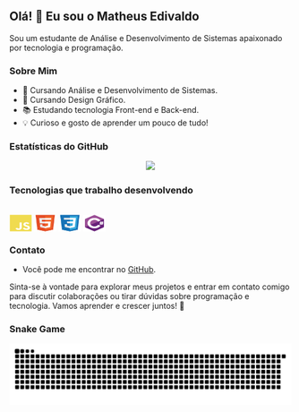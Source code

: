 ## Olá! 👋 Eu sou o Matheus Edivaldo

Sou um estudante de Análise e Desenvolvimento de Sistemas apaixonado por tecnologia e programação.

### Sobre Mim
- 📘 Cursando Análise e Desenvolvimento de Sistemas.
- 📘 Cursando Design Gráfico.
- 📚 Estudando tecnologia Front-end e Back-end.
- 💡 Curioso e gosto de aprender um pouco de tudo!

### Estatísticas do GitHub
<div align="center">
  <a href="https://github.com/matheusedivaldo">
    <img height="180em" src="https://github-readme-stats.vercel.app/api?username=matheusedivaldo&show_icons=true&theme=dark&include_all_commits=true&count_private=true"/>
  </a>
</div>

### Tecnologias que trabalho desenvolvendo
<div style="display: inline_block"><br>
  <img align="center" alt="JavaScript" height="30" width="40" src="https://raw.githubusercontent.com/devicons/devicon/master/icons/javascript/javascript-plain.svg">
  <img align="center" alt="HTML5" height="30" width="40" src="https://raw.githubusercontent.com/devicons/devicon/master/icons/html5/html5-original.svg">
  <img align="center" alt="CSS3" height="30" width="40" src="https://raw.githubusercontent.com/devicons/devicon/master/icons/css3/css3-original.svg">
  <img align="center" alt="C#" height="30" width="40" src="https://raw.githubusercontent.com/devicons/devicon/master/icons/csharp/csharp-original.svg">

  
</div>

### Contato
- Você pode me encontrar no [GitHub](https://github.com/matheusedivaldo).

Sinta-se à vontade para explorar meus projetos e entrar em contato comigo para discutir colaborações ou tirar dúvidas sobre programação e tecnologia. Vamos aprender e crescer juntos! 🚀

### Snake Game
![Snake animation](https://github.com/matheusedivaldo/matheusedivaldo/blob/output/github-contribution-grid-snake.svg?bg_color=dark)

